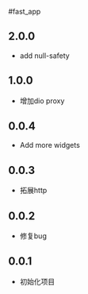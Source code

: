 #fast_app

## 2.0.0
* add null-safety

## 1.0.0
* 增加dio proxy

## 0.0.4
* Add more widgets

## 0.0.3
* 拓展http

## 0.0.2
* 修复bug

## 0.0.1
* 初始化项目